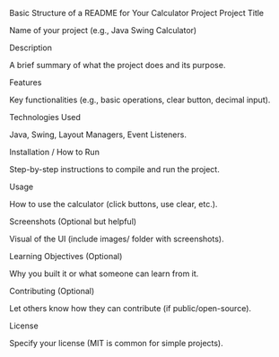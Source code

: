 Basic Structure of a README for Your Calculator Project
Project Title

Name of your project (e.g., Java Swing Calculator)

Description

A brief summary of what the project does and its purpose.

Features

Key functionalities (e.g., basic operations, clear button, decimal input).

Technologies Used

Java, Swing, Layout Managers, Event Listeners.

Installation / How to Run

Step-by-step instructions to compile and run the project.

Usage

How to use the calculator (click buttons, use clear, etc.).

Screenshots (Optional but helpful)

Visual of the UI (include images/ folder with screenshots).

Learning Objectives (Optional)

Why you built it or what someone can learn from it.

Contributing (Optional)

Let others know how they can contribute (if public/open-source).

License

Specify your license (MIT is common for simple projects).
